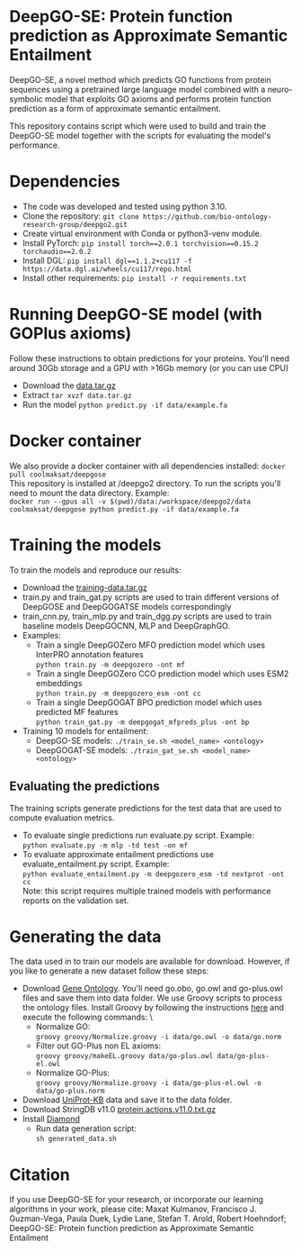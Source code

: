 # DeepGO-SE: Protein function prediction as Approximate Semantic Entailment

DeepGO-SE, a novel method which predicts GO functions from protein
sequences using a pretrained large language model combined with a
neuro-symbolic model that exploits GO axioms and performs protein
function prediction as a form of approximate semantic entailment.

This repository contains script which were used to build and train the
DeepGO-SE model together with the scripts for evaluating the model's
performance.

# Dependencies
* The code was developed and tested using python 3.10.
* Clone the repository: `git clone https://github.com/bio-ontology-research-group/deepgo2.git`
* Create virtual environment with Conda or python3-venv module. 
* Install PyTorch: `pip install torch==2.0.1 torchvision==0.15.2 torchaudio==2.0.2`
* Install DGL: `pip install dgl==1.1.2+cu117 -f https://data.dgl.ai/wheels/cu117/repo.html`
* Install other requirements:
  `pip install -r requirements.txt`


# Running DeepGO-SE model (with GOPlus axioms)
Follow these instructions to obtain predictions for your proteins. You'll need
around 30Gb storage and a GPU with >16Gb memory (or you can use CPU)
* Download the [data.tar.gz](https://deepgo.cbrc.kaust.edu.sa/data/deepgo2/data.tar.gz)
* Extract `tar xvzf data.tar.gz`
* Run the model `python predict.py -if data/example.fa`


# Docker container
We also provide a docker container with all dependencies installed:
`docker pull coolmaksat/deepgose` \
This repository is installed at /deepgo2 directory. To run the scripts you'll
need to mount the data directory. Example: \
`docker run --gpus all -v $(pwd)/data:/workspace/deepgo2/data coolmaksat/deepgose python predict.py -if data/example.fa`


# Training the models
To train the models and reproduce our results:
* Download the [training-data.tar.gz](https://deepgo.cbrc.kaust.edu.sa/data/deepgo2/training-data.tar.gz)
* train.py and train_gat.py scripts are used to train different versions of
  DeepGOSE and DeepGOGATSE models correspondingly
* train_cnn.py, train_mlp.py and train_dgg.py scripts are used to train
  baseline models DeepGOCNN, MLP and DeepGraphGO.
* Examples:
  - Train a single DeepGOZero MFO prediction model which uses InterPRO annotation features \
    `python train.py -m deepgozero -ont mf`
  - Train a single DeepGOZero CCO prediction model which uses ESM2 embeddings \
    `python train.py -m deepgozero_esm -ont cc`
  - Train a single DeepGOGAT BPO prediction model which uses predicted MF features \
    `python train_gat.py -m deepgogat_mfpreds_plus -ont bp`
* Training 10 models for entailment:
  - DeepGO-SE models: `./train_se.sh <model_name> <ontology>`
  - DeepGOGAT-SE models: `./train_gat_se.sh <model_name> <ontology>`
    
## Evaluating the predictions
The training scripts generate predictions for the test data that are used
to compute evaluation metrics.
* To evaluate single predictions run evaluate.py script. Example: \
  `python evaluate.py -m mlp -td test -on mf`
* To evaluate approximate entailment predictions use evaluate_entailment.py
  script. Example: \
  `python evaluate_entailment.py -m deepgozero_esm -td nextprot -ont cc` \
  Note: this script requires multiple trained models with performance reports
  on the validation set.

# Generating the data
The data used in to train our models are available for download. However,
if you like to generate a new dataset follow these steps:
* Download [Gene Ontology](https://geneontology.org/docs/download-ontology/).
You'll need go.obo, go.owl and go-plus.owl files and save them into data folder.
We use Groovy scripts to process the ontology files. Install Groovy by
following the instructions [here](https://groovy-lang.org/install.html)
and execute the following commands: \
  - Normalize GO: \
    `groovy groovy/Normalize.groovy -i data/go.owl -o data/go.norm`
  - Filter out GO-Plus non EL axioms: \
    `groovy groovy/makeEL.groovy data/go-plus.owl data/go-plus-el.owl`
  - Normalize GO-Plus: \
    `groovy groovy/Normalize.groovy -i data/go-plus-el.owl -o data/go-plus.norm`
* Download [UniProt-KB](https://ftp.uniprot.org/pub/databases/uniprot/current_release/knowledgebase/complete/uniprot_sprot.dat.gz) data
  and save it to the data folder.
* Download StringDB v11.0 [protein.actions.v11.0.txt.gz](https://stringdb-static.org/download/protein.actions.v11.0.txt.gz)
* Install [Diamond](https://github.com/bbuchfink/diamond/wiki/2.-Installation)
  - Run data generation script: \
    `sh generated_data.sh`

# Citation

If you use DeepGO-SE for your research, or incorporate our learning
algorithms in your work, please cite: Maxat Kulmanov, Francisco
J. Guzman-Vega, Paula Duek, Lydie Lane, Stefan T. Arold, Robert
Hoehndorf; DeepGO-SE: Protein function prediction as Approximate
Semantic Entailment
